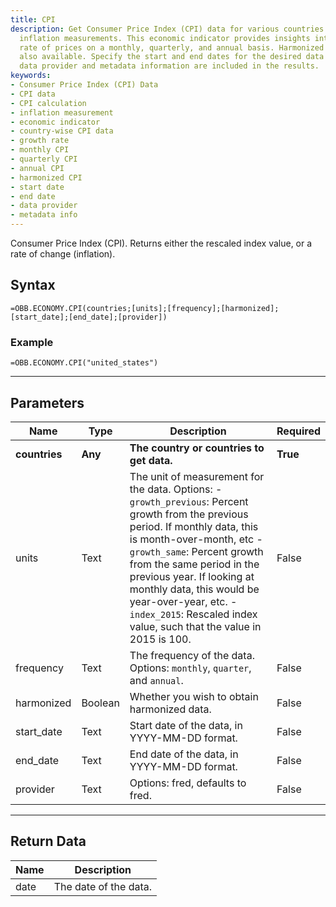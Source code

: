 ```yaml
---
title: CPI
description: Get Consumer Price Index (CPI) data for various countries and calculate
  inflation measurements. This economic indicator provides insights into the growth
  rate of prices on a monthly, quarterly, and annual basis. Harmonized CPI data is
  also available. Specify the start and end dates for the desired data range. The
  data provider and metadata information are included in the results.
keywords: 
- Consumer Price Index (CPI) Data
- CPI data
- CPI calculation
- inflation measurement
- economic indicator
- country-wise CPI data
- growth rate
- monthly CPI
- quarterly CPI
- annual CPI
- harmonized CPI
- start date
- end date
- data provider
- metadata info
---
```


<!-- markdownlint-disable MD041 -->

Consumer Price Index (CPI).  Returns either the rescaled index value, or a rate of change (inflation).

## Syntax

```excel wordwrap
=OBB.ECONOMY.CPI(countries;[units];[frequency];[harmonized];[start_date];[end_date];[provider])
```

### Example

```excel wordwrap
=OBB.ECONOMY.CPI("united_states")
```

---

## Parameters

| Name | Type | Description | Required |
| ---- | ---- | ----------- | -------- |
| **countries** | **Any** | **The country or countries to get data.** | **True** |
| units | Text | The unit of measurement for the data. Options: - `growth_previous`: Percent growth from the previous period. If monthly data, this is month-over-month, etc - `growth_same`: Percent growth from the same period in the previous year. If looking at monthly data, this would be year-over-year, etc. - `index_2015`: Rescaled index value, such that the value in 2015 is 100. | False |
| frequency | Text | The frequency of the data. Options: `monthly`, `quarter`, and `annual`. | False |
| harmonized | Boolean | Whether you wish to obtain harmonized data. | False |
| start_date | Text | Start date of the data, in YYYY-MM-DD format. | False |
| end_date | Text | End date of the data, in YYYY-MM-DD format. | False |
| provider | Text | Options: fred, defaults to fred. | False |

---

## Return Data

| Name | Description |
| ---- | ----------- |
| date | The date of the data.  |

